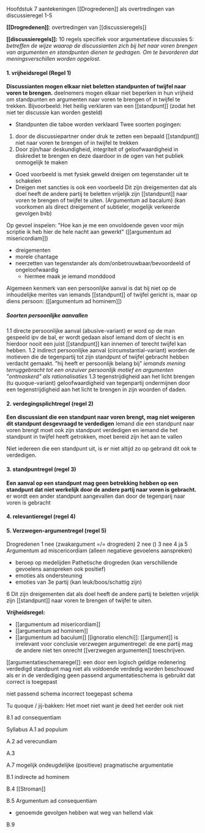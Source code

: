 Hoofdstuk 7 aantekeningen
[[Drogredenen]] als overtredingen van discussieregel 1-5

**[[Drogredenen]]**: overtredingen van [[discussieregels]]

**[[discussieregels]]:** 10 regels specifiek voor argumentatieve discussies
5: *betreffen de wijze waarop de discussianten zich bij het naar voren brengen van argumenten en standpunten dienen te gedragen. Om te bevorderen dat meningsverschillen worden opgelost.*

#### 1. vrijheidsregel (Regel 1)
**Discussianten mogen elkaar niet beletten standpunten of twijfel naar voren te brengen.**
deelnemers mogen elkaar niet beperken in hun vrijheid om standpunten en argumenten naar voren te brengen of in twijfel te trekken. 
Bijvoorbeeld: Het heilig verklaren van een [[standpunt]] (zodat het niet ter discussie kan worden gesteld) 
- Standpunten die taboe worden verklaard
Twee soorten pogingen:
1. door de discussiepartner onder druk te zetten een bepaald [[standpunt]] niet naar voren te brengen of in twijfel te trekken
2. Door zijn/haar deskundigheid, integriteit of geloofwaardigheid in diskrediet te brengen en deze daardoor in de ogen van het publiek onmogelijk te maken

- Goed voorbeeld is met fysiek geweld dreigen om tegenstander uit te schakelen
- Dreigen met sancties is ook een voorbeeld
Dit zijn dreigementen dat als doel heeft de andere  partij te beletten vrijelijk zijn [[standpunt]] naar voren te brengen of twijfel te uiten. (Argumentum ad bacalum)
(kan voorkomen als direct dreigement of subtieler, mogelijk verkeerde gevolgen bvb)

Op gevoel inspelen: "Hoe kan je me een onvoldoende geven voor mijn scriptie ik heb hier de hele nacht aan gewerkt" ([[argumentum ad misericordiam]])

- dreigementen
- morele chantage
- neerzetten van tegenstander als dom/onbetrouwbaar/bevoordeeld of ongeloofwaardig
	- hiermee maak je iemand monddood

Algemeen kenmerk van een persoonlijke aanval is dat hij niet op de inhoudelijke merites van iemands [[standpunt]] of twijfel gericht is, maar op diens persoon: ([[argumentum ad hominem]])
##### Soorten persoonlijke aanvallen
1.1 directe persoonlijke aanval (abusive-variant)
	er word op de man gespeeld ipv de bal, er wordt gedaan alsof iemand dom of slecht is en hierdoor nooit een juist [[standpunt]] kan innemen of terecht twijfel kan hebben.
1.2 indirect persoonlijke aanval (circumstantial-variant)
	worden de motieven die de tegenpartij tot zijn standpunt of twijfel gebracht hebben verdacht gemaakt. "hij heeft er persoonlijk belang bij"
	*iemands mening terruggebracht tot een onzuiver persoonlijk motief en argumenten "ontmaskerd" als rationalisaties*
1.3 tegenstrijdigheid aan het licht brengen (tu quoque-variant)
	geloofwaardigheid van tegenpartij ondermijnen door een tegenstrijdigheid aan het licht te brengen in zijn woorden of daden.
	

#### 2. verdegingsplichtregel (regel 2)
**Een discussiant die een standpunt naar voren brengt, mag niet weigeren dit standpunt desgevraagd te verdedigen**
Iemand die een standpunt naar voren brengt moet ook zijn standpunt verdedigen en iemand die het standpunt in twijfel heeft getrokken, moet bereid zijn het aan te vallen

Niet iedereen die een standpunt uit, is er niet altijd zo op gebrand dit ook te verdedigen.


#### 3. standpuntregel (regel 3)
**Een aanval op een standpunt mag geen betrekking hebben op een standpunt dat niet werkelijk door de andere partij naar voren is gebracht.**
er wordt een ander standpunt aangevallen dan door de tegenparij naar voren is gebracht


#### 4. relevantieregel (regel 4)


#### 5. Verzwegen-argumentregel (regel 5)




Drogredenen 
1 nee (zwakargument =/= drogreden)
2 nee ()
3 nee
4 ja
5 
Argumentum ad miscericordiam (alleen negatieve gevoelens aanspreken)
- beroep op medelijden
Pathetische drogreden (kan verschillende gevoelens aanspreken ook positief)
- emoties als ondersteuning
- emoties van 3e partij (kan leuk/boos/schattig zijn)

6 Dit zijn dreigementen dat als doel heeft de andere partij te beletten vrijelijk zijn [[standpunt]] naar voren te brengen of twijfel te uiten. 

**Vrijheidsregel:**
- [[argumentum ad misericordiam]]
- [[argumentum ad hominem]]
- [[argumentum ad baculum]]
[[ignoratio elenchi]]: [[argument]] is irrelevant voor conclusie
verzwegen argumentregel: de ene partij mag de andere niet ten onrecht [[verzwegen argumenten]] toeschrijven.

[[argumentatieschemaregel]]: een door een logisch geldige redenering verdedigd standpunt mag niet als voldoende verdedig worden beschouwd als er in de verdediging geen passend argumentatieschema is gebruikt dat correct is toegepast

niet passend schema
incorrect toegepast schema

Tu quoque / jij-bakken:
Het moet niet want je deed het eerder ook niet

8.1
ad consequentiam

Syllabus A.1
ad populum

A.2
ad verecundiam

A.3

A.7
mogelijk ondeugdelijke (positieve) pragmatische argumentatie

B.1
indirecte ad hominem

B.4
[[Stroman]]

B.5
Argumentum ad consequentiam
+ genoemde gevolgen hebben wat weg van hellend vlak

B.9




